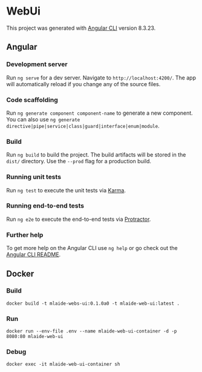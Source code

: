 # WebUi

This project was generated with [Angular CLI](https://github.com/angular/angular-cli) version 8.3.23.

## Angular

### Development server

Run `ng serve` for a dev server. Navigate to `http://localhost:4200/`. The app will automatically reload if you change any of the source files.

### Code scaffolding

Run `ng generate component component-name` to generate a new component. You can also use `ng generate directive|pipe|service|class|guard|interface|enum|module`.

### Build

Run `ng build` to build the project. The build artifacts will be stored in the `dist/` directory. Use the `--prod` flag for a production build.

### Running unit tests

Run `ng test` to execute the unit tests via [Karma](https://karma-runner.github.io).

### Running end-to-end tests

Run `ng e2e` to execute the end-to-end tests via [Protractor](http://www.protractortest.org/).

### Further help

To get more help on the Angular CLI use `ng help` or go check out the [Angular CLI README](https://github.com/angular/angular-cli/blob/master/README.md).

## Docker

### Build

`docker build -t mlaide-webs-ui:0.1.0a0 -t mlaide-web-ui:latest .`

### Run

`docker run --env-file .env --name mlaide-web-ui-container -d -p 8080:80 mlaide-web-ui`

### Debug

`docker exec -it mlaide-web-ui-container sh`
